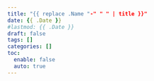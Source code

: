 ```yaml
---
title: "{{ replace .Name "-" " " | title }}"
date: {{ .Date }}
#lastmod: {{ .Date }}
draft: false
tags: []
categories: []
toc:
  enable: false
  auto: true
---
```

